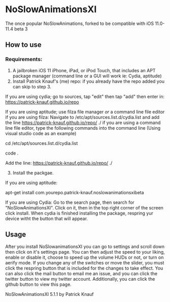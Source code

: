 # NoSlowAnimationsXI
The once popular NoSlowAnimations, forked to be compatible with iOS 11.0-11.4 beta 3

## How to use

### Requirements:
1. A jailbroken iOS 11 iPhone, iPad, or iPod Touch, that includes an APT package manager (command line or a GUI will work ie: Cydia, aptitude)
2. Install Patrick Knauf's (me) repo: if you already have the repo added you can skip to step 3.

If you are using cydia; go to sources, tap "edit" then tap "add" then enter in: https://patrick-knauf.github.io/repo

If you are using aptitude; use filza file manager *or* a command line file editor
if you are using filza: Navigate to /etc/apt/sources.list.d/cydia.list and add the line https://patrick-knauf.github.io/repo/ ./
if you are using a command line file editor, type the following commands into the command line (Using visual studio code as an example)

cd /etc/apt/sources.list.d/cydia.list

code .

Add the line:
https://patrick-knauf.github.io/repo/ ./


3. Install the packgae.

If you are using aptitude: 

apt-get install com.yourepo.patrick-knauf.noslowanimationsxibeta

If you are using Cydia: 
Go to the search page, then search for "NoSlowAnimationsXI". Click on it, then in the top right corner of the screen click install. When cydia is finished installing the package, respring yur device witht the button that will appear.

## Usage

After you install NoSlowanimationsXI you can go to settings and scroll down then click on it's settings page. You can then adjust the speed to your liking, enable or disable it, choose to speed up the volume HUDs or not, or turn on aerify mode. If you change any of the switches or move the slider, you must click the respring button that is included for the changes to take effect. You can also click the mail button to email me an issue, and you can click the twitter button to view my twitter account. Additionally, you can click the github button to view this page. 


NoSlowAnimationsXI 5.1.1 by Patrick Knauf

